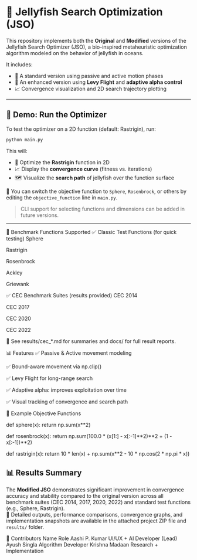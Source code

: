 # 🪼 Jellyfish Search Optimization (JSO)

This repository implements both the **Original** and **Modified** versions of the Jellyfish Search Optimizer (JSO), a bio-inspired metaheuristic optimization algorithm modeled on the behavior of jellyfish in oceans.

It includes:
- 📌 A standard version using passive and active motion phases
- 🚀 An enhanced version using **Levy Flight** and **adaptive alpha control**
- 📈 Convergence visualization and 2D search trajectory plotting

---

## 🚀 Demo: Run the Optimizer

To test the optimizer on a 2D function (default: Rastrigin), run:

```bash
python main.py
```

This will:
- 🧮 Optimize the **Rastrigin** function in 2D
- 📈 Display the **convergence curve** (fitness vs. iterations)
- 🗺️ Visualize the **search path** of jellyfish over the function surface

🔄 You can switch the objective function to `Sphere`, `Rosenbrock`, or others by editing the `objective_function` line in `main.py`.

> CLI support for selecting functions and dimensions can be added in future versions.

---

🔬 Benchmark Functions Supported
✅ Classic Test Functions (for quick testing)
Sphere

Rastrigin

Rosenbrock

Ackley

Griewank

✅ CEC Benchmark Suites (results provided)
CEC 2014

CEC 2017

CEC 2020

CEC 2022

📄 See results/cec_*.md for summaries and docs/ for full result reports.

📊 Features
✅ Passive & Active movement modeling

✅ Bound-aware movement via np.clip()

✅ Levy Flight for long-range search

✅ Adaptive alpha: improves exploitation over time

✅ Visual tracking of convergence and search path

🧪 Example Objective Functions

def sphere(x):
    return np.sum(x**2)

def rosenbrock(x):
    return np.sum(100.0 * (x[1:] - x[:-1]**2)**2 + (1 - x[:-1])**2)

def rastrigin(x):
    return 10 * len(x) + np.sum(x**2 - 10 * np.cos(2 * np.pi * x))

## 📊 Results Summary

The **Modified JSO** demonstrates significant improvement in convergence accuracy and stability compared to the original version across all benchmark suites (CEC 2014, 2017, 2020, 2022) and standard test functions (e.g., Sphere, Rastrigin).  
📁 Detailed outputs, performance comparisons, convergence graphs, and implementation snapshots are available in the attached project ZIP file and `results/` folder.

👥 Contributors
Name	Role
Aashi P. Kumar	UI/UX + AI Developer (Lead)
Ayush Singla	Algorithm Developer
Krishna Madaan	Research + Implementation